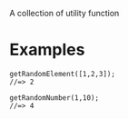 A collection of utility function

# Examples 

```
getRandomElement([1,2,3]);
//=> 2
```


```
getRandomNumber(1,10);
//=> 4
```

